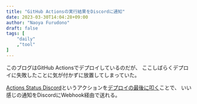 ```yaml
---
title: "GitHub Actionsの実行結果をDiscordに通知"
date: 2023-03-30T14:04:28+09:00
author: "Naoya Furudono"
draft: false
tags: [
    "daily"
    ,"tool"
]
---
```


このブログはGitHub Actionsでデプロイしているのだが、
ここしばらくデプロイに失敗したことに気が付かずに放置してしまっていた。

[Actions Status Discord](https://github.com/marketplace/actions/actions-status-discord)というアクションを[デプロイの最後に叩く](https://github.com/naoyafurudono/naoyafurudono.github.io/commit/1f7a900b4c8aa166dd735c61ee1667119b23e810)ことで、
いい感じの通知をDiscordにWebhook経由で送れる。

